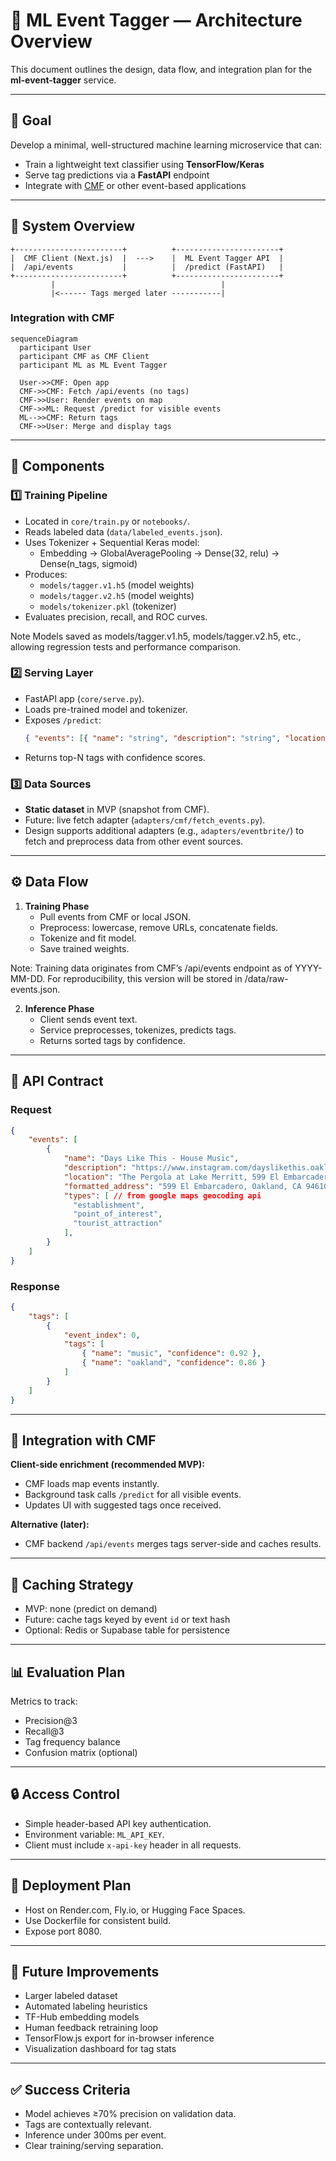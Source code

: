 # 🧭 ML Event Tagger — Architecture Overview

This document outlines the design, data flow, and integration plan for the **ml-event-tagger** service.

---

## 🎯 Goal

Develop a minimal, well-structured machine learning microservice that can:

-   Train a lightweight text classifier using **TensorFlow/Keras**
-   Serve tag predictions via a **FastAPI** endpoint
-   Integrate with [CMF](https://github.com/chadn/cmf) or other event-based applications

---

## 🧱 System Overview

```
+------------------------+          +-----------------------+
|  CMF Client (Next.js)  |  --->    |  ML Event Tagger API  |
|  /api/events           |          |  /predict (FastAPI)   |
+------------------------+          +-----------------------+
         |                                     |
         |<------ Tags merged later -----------|
```

### Integration with CMF

```mermaid
sequenceDiagram
  participant User
  participant CMF as CMF Client
  participant ML as ML Event Tagger

  User->>CMF: Open app
  CMF->>CMF: Fetch /api/events (no tags)
  CMF->>User: Render events on map
  CMF->>ML: Request /predict for visible events
  ML-->>CMF: Return tags
  CMF->>User: Merge and display tags
```

---

## 🧩 Components

### 1️⃣ Training Pipeline

-   Located in `core/train.py` or `notebooks/`.
-   Reads labeled data (`data/labeled_events.json`).
-   Uses Tokenizer + Sequential Keras model:
    -   Embedding → GlobalAveragePooling → Dense(32, relu) → Dense(n_tags, sigmoid)
-   Produces:
    -   `models/tagger.v1.h5` (model weights)
    -   `models/tagger.v2.h5` (model weights)
    -   `models/tokenizer.pkl` (tokenizer)
-   Evaluates precision, recall, and ROC curves.

Note Models saved as models/tagger.v1.h5, models/tagger.v2.h5, etc., allowing regression tests and performance comparison.

### 2️⃣ Serving Layer

-   FastAPI app (`core/serve.py`).
-   Loads pre-trained model and tokenizer.
-   Exposes `/predict`:
    ```json
    { "events": [{ "name": "string", "description": "string", "location": "string" }] }
    ```
-   Returns top-N tags with confidence scores.

### 3️⃣ Data Sources

-   **Static dataset** in MVP (snapshot from CMF).
-   Future: live fetch adapter (`adapters/cmf/fetch_events.py`).
-   Design supports additional adapters (e.g., `adapters/eventbrite/`) to fetch and preprocess data from other event sources.

---

## ⚙️ Data Flow

1. **Training Phase**
    - Pull events from CMF or local JSON.
    - Preprocess: lowercase, remove URLs, concatenate fields.
    - Tokenize and fit model.
    - Save trained weights.

Note: Training data originates from CMF’s /api/events endpoint as of YYYY-MM-DD.
For reproducibility, this version will be stored in /data/raw-events.json.

2. **Inference Phase**
    - Client sends event text.
    - Service preprocesses, tokenizes, predicts tags.
    - Returns sorted tags by confidence.

---

## 🧩 API Contract

### Request

```json
{
    "events": [
        {
            "name": "Days Like This - House Music",
            "description": "https://www.instagram.com/dayslikethis.oakland/ \"Days Like This\" crew overlaps with \"About The Music\" crew (DJ Jason Kincaid and Eric Cooper)",
            "location": "The Pergola at Lake Merritt, 599 El Embarcadero, Oakland, CA 94610, USA", // from source
            "formatted_address": "599 El Embarcadero, Oakland, CA 94610, USA", // from google maps geocoding api
            "types": [ // from google maps geocoding api
              "establishment",
              "point_of_interest",
              "tourist_attraction"
            ],
        }
    ]
}

```

### Response

```json
{
    "tags": [
        {
            "event_index": 0,
            "tags": [
                { "name": "music", "confidence": 0.92 },
                { "name": "oakland", "confidence": 0.86 }
            ]
        }
    ]
}
```

---

## 🚀 Integration with CMF

**Client-side enrichment (recommended MVP):**

-   CMF loads map events instantly.
-   Background task calls `/predict` for all visible events.
-   Updates UI with suggested tags once received.

**Alternative (later):**

-   CMF backend `/api/events` merges tags server-side and caches results.

---

## 🧠 Caching Strategy

-   MVP: none (predict on demand)
-   Future: cache tags keyed by event `id` or text hash
-   Optional: Redis or Supabase table for persistence

---

## 📊 Evaluation Plan

Metrics to track:

-   Precision@3
-   Recall@3
-   Tag frequency balance
-   Confusion matrix (optional)

---

## 🔒 Access Control

-   Simple header-based API key authentication.
-   Environment variable: `ML_API_KEY`.
-   Client must include `x-api-key` header in all requests.

---

## 🧰 Deployment Plan

-   Host on Render.com, Fly.io, or Hugging Face Spaces.
-   Use Dockerfile for consistent build.
-   Expose port 8080.

---

## 🧱 Future Improvements

-   Larger labeled dataset
-   Automated labeling heuristics
-   TF-Hub embedding models
-   Human feedback retraining loop
-   TensorFlow.js export for in-browser inference
-   Visualization dashboard for tag stats

---

## ✅ Success Criteria

-   Model achieves ≥70% precision on validation data.
-   Tags are contextually relevant.
-   Inference under 300ms per event.
-   Clear training/serving separation.
